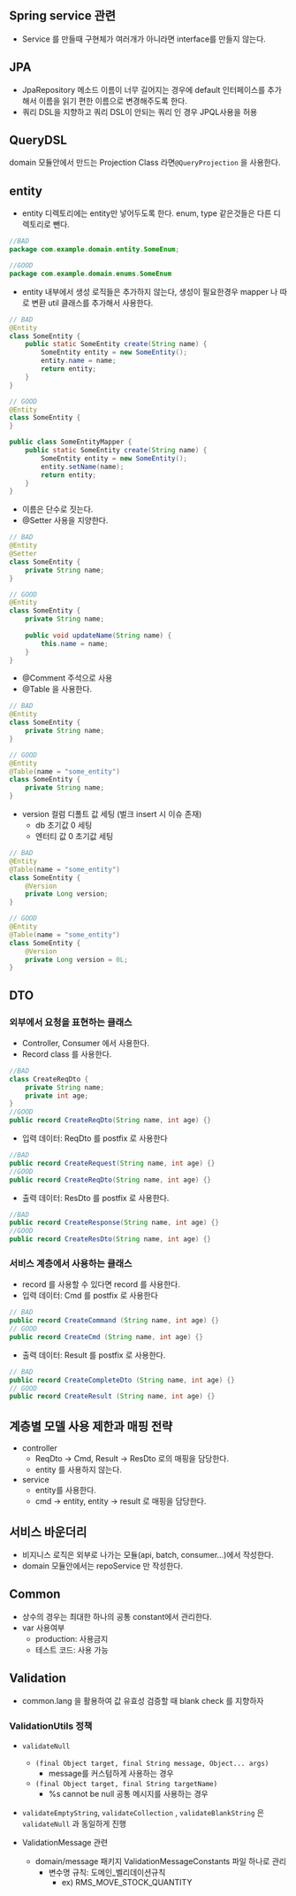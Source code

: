 ## Spring service 관련

- Service 를 만들때 구현체가 여러개가 아니라면 interface를 만들지 않는다.
## JPA
- JpaRepository 메소드 이름이 너무 길어지는 경우에 default 인터페이스를 추가해서 이름을 읽기 편한 이름으로 변경해주도록 한다.
- 쿼리 DSL을 지향하고 쿼리 DSL이 안되는 쿼리 인 경우 JPQL사용을 허용

## QueryDSL
domain 모듈안에서 만드는 Projection Class 라면`@QueryProjection` 을 사용한다.

## entity
- entity 디렉토리에는 entity만 넣어두도록 한다. enum, type 같은것들은 다른 디렉토리로 뺀다.
```java
//BAD
package com.example.domain.entity.SomeEnum;

//GOOD
package com.example.domain.enums.SomeEnum
```
- entity 내부에서 생성 로직들은 추가하지 않는다, 생성이 필요한경우 mapper 나 따로 변환 util 클래스를 추가해서 사용한다.
```java
// BAD
@Entity
class SomeEntity {
    public static SomeEntity create(String name) {
        SomeEntity entity = new SomeEntity();
        entity.name = name;
        return entity;
    }
}

// GOOD
@Entity
class SomeEntity {
}

public class SomeEntityMapper {
    public static SomeEntity create(String name) {
        SomeEntity entity = new SomeEntity();
        entity.setName(name);
        return entity;
    }
}
```
- 이름은 단수로 짓는다.
- @Setter 사용을 지양한다.
```java
// BAD
@Entity
@Setter
class SomeEntity {
    private String name;
}

// GOOD
@Entity
class SomeEntity {
    private String name;
    
    public void updateName(String name) {
        this.name = name;
    }
}
```
- @Comment 주석으로 사용
- @Table 을 사용한다.
```java
// BAD
@Entity
class SomeEntity {
    private String name;
}

// GOOD
@Entity
@Table(name = "some_entity")
class SomeEntity {
    private String name;
}
```
- version 컬럼 디폴트 값 세팅 (벌크 insert 시 이슈 존재)
    - db 초기값 0 세팅
    - 엔터티 값 0 초기값 세팅
```java
// BAD
@Entity
@Table(name = "some_entity")
class SomeEntity {
    @Version
    private Long version;
}

// GOOD
@Entity
@Table(name = "some_entity")
class SomeEntity {
    @Version
    private Long version = 0L;
}
```

## DTO
### 외부에서 요청을 표현하는 클래스
- Controller, Consumer 에서 사용한다.
- Record class 를 사용한다.
```java
//BAD
class CreateReqDto {
    private String name;
    private int age;
}
//GOOD
public record CreateReqDto(String name, int age) {}
```
- 입력 데이터: ReqDto 를 postfix 로 사용한다
```java
//BAD
public record CreateRequest(String name, int age) {}
//GOOD
public record CreateReqDto(String name, int age) {}
```
- 출력 데이터: ResDto 를 postfix 로 사용한다.
```java
//BAD
public record CreateResponse(String name, int age) {}
//GOOD
public record CreateResDto(String name, int age) {}
```

### 서비스 계층에서 사용하는 클래스
- record 를 사용할 수 있다면 record 를 사용한다.
- 입력 데이터: Cmd 를 postfix 로 사용한다
```java
// BAD
public record CreateCommand (String name, int age) {}
// GOOD
public record CreateCmd (String name, int age) {}
```
- 출력 데이터: Result 를 postfix 로 사용한다.
```java
// BAD
public record CreateCompleteDto (String name, int age) {}
// GOOD
public record CreateResult (String name, int age) {}
```

## 계층별 모델 사용 제한과 매핑 전략
- controller
    - ReqDto -> Cmd, Result -> ResDto 로의 매핑을 담당한다.
    - entity 를 사용하지 않는다.
- service
    - entity를 사용한다.
    - cmd -> entity, entity -> result 로 매핑을 담당한다.
## 서비스 바운더리
- 비지니스 로직은 외부로 나가는 모듈(api, batch, consumer...)에서 작성한다.
- domain 모듈안에서는 repoService 만 작성한다.

## Common
- 상수의 경우는 최대한 하나의 공통 constant에서 관리한다.
- var 사용여부
    - production: 사용금지
    - 테스트 코드: 사용 가능
## Validation
- common.lang 을 활용하여 값 유효성 검증할 때 blank check 를 지향하자

### ValidationUtils 정책
- `validateNull`
    - `(final Object target, final String message, Object... args)`
        - message를 커스텀하게 사용하는 경우
    - `(final Object target, final String targetName)`
        - %s cannot be null 공통 메시지를 사용하는 경우
- `validateEmptyString`, `validateCollection` , `validateBlankString` 은 `validateNull` 과 동일하게 진행

- ValidationMessage 관련
    - domain/message 패키지 ValidationMessageConstants 파일 하나로 관리
        - 변수명 규칙: 도메인_벨리데이션규칙
            - ex) RMS_MOVE_STOCK_QUANTITY
